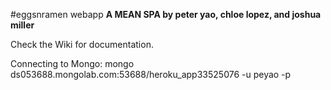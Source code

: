 #eggsnramen webapp
**A MEAN SPA by peter yao, chloe lopez, and joshua miller**

Check the Wiki for documentation.

Connecting to Mongo:
mongo ds053688.mongolab.com:53688/heroku_app33525076 -u peyao -p